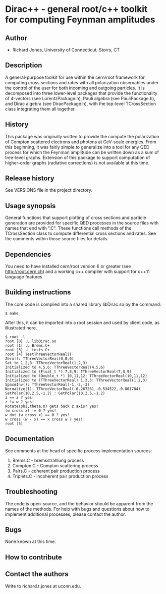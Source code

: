 # Dirac++ - general root/c++ toolkit for computing Feynman amplitudes

## Author

* Richard Jones, University of Connecticut, Storrs, CT

## Description

A general-purpose toolkit for use within the cern/root framework for
computing cross sections and rates with all polarization observables
under the control of the user for both incoming and outgoing particles.
It is decomposed into three lower-level packages that provide the
functionality of 4-vectors (see LorentzPackage.h), Pauli algebra
(see PauliPackage.h), and Dirac algebra (see DiracPackage.h), with
the top-level TCrossSection class integrating them all together.

## History

This package was originally written to provide the compute the polarization
of Compton scattered electrons and photons at GeV-scale energies. From this
beginning, it was fairly simple to generalize into a tool for any QED
process for which the Feynman amplitude can be written down as a sum of
tree-level graphs. Extension of this package to support computation of
higher-order graphs (radiative corrections) is not available at this time.

## Release history

See VERSIONS file in the project directory.

## Usage synopsis

General functions that support plotting of cross sections and particle
generation are provided for specific QED processes in the source files
with names that end with ".C". These functions call methods of the
TCrossSection class to compute differential cross sections and rates.
See the comments within those source files for details.

## Dependencies

You need to have installed cern/root version 6 or greater 
(see http://root.cern.ch) and a working c++ compiler with
support for c++11 language features.

## Building instructions

The core code is compiled into a shared library libDirac.so by the
command:

    $ make

After this, it can be imported into a root session and used by client
code, as illustrated here.

    $ root -l
    root [0] .L libDirac.so
    root [1] .L Brems.C+
    root [3] .L tests.C+
    root [4] TestThreeVectorReal()
    Zero(): TThreeVectorReal(0,0,0)
    Set to 1,2,3: TThreeVectorReal(1,2,3)
    Initialized to 4,5,6: TThreeVectorReal(4,5,6)
    Initialized to (Float_t *) 7,8,9: TThreeVectorReal(7,8,9)
    Initialized to (Double_t *) 10,11,12: TThreeVectorReal(10,11,12)
    Initialized to (TThreeVectorReal) 1,2,3: TThreeVectorReal(1,2,3)
    SpaceInv(): TThreeVectorReal(-1,-2,-3)
    Normalize(1): TThreeVectorReal(-0.267261,-0.534522,-0.801784)
    SetPolar(10,2.5,-1.2) : GetPolar(10,2.5,-1.2)
    z == z ? yes!
    z != w ? yes!
    Rotate(phi,theta,0) gets back z axis? yes!
    (w cross x) != 0 ? yes!
    w dot (w cross x) == 0 ? yes!
    w cross (w - x) == x cross w ? yes!
    root [5]

## Documentation

See comments at the head of specific process implementation sources:

1. Brems.C - bremsstrahlung process
2. Compton.C - Compton scattering process
3. Pairs.C - coherent pair production process
4. Triplets.C - incoherent pair production process

## Troubleshooting

The code is open-source, and the behavior should be apparent from
the names of the methods. For help with bugs and questions about
how to implement additional processes, please contact the author.

## Bugs

None known at this time.

## How to contribute

## Contact the authors

Write to richard.t.jones at uconn.edu.
